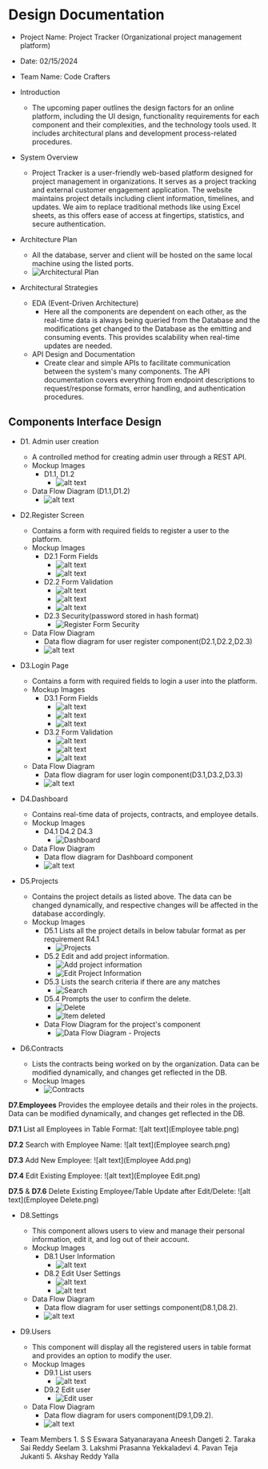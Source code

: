 # Design Documentation

* Project Name: Project Tracker (Organizational project management platform)

* Date: 02/15/2024

* Team Name: Code Crafters

* Introduction
  * The upcoming paper outlines the design factors for an online platform, including the UI design, functionality requirements for each component and their complexities, and the technology tools used. It includes architectural plans and development process-related procedures.

* System Overview
  * Project Tracker is a user-friendly web-based platform designed for project management in organizations. It serves as a project tracking and external customer engagement application. The website maintains project details including client information, timelines, and updates. We aim to replace traditional methods like using Excel sheets, as this offers ease of access at fingertips, statistics, and secure authentication.

* Architecture Plan
  * All the database, server and client will be hosted on the same local machine using the listed ports.
  * ![Architectural Plan](Architectural%20Plan.png)

* Architectural Strategies
  * EDA (Event-Driven Architecture)
    * Here all the components are dependent on each other, as the real-time data is always being queried from the Database and the modifications get changed to the Database as the emitting and consuming events. This provides scalability when real-time updates are needed.
  * API Design and Documentation
    * Create clear and simple APIs to facilitate communication between the system's many components. The API documentation covers everything from endpoint descriptions to request/response formats, error handling, and authentication procedures.

## Components Interface Design

* D1. Admin user creation
  * A controlled method for creating admin user through a REST API.
  * Mockup Images
    * D1.1, D1.2
      * ![alt text](admin_user_creation.png)
  * Data Flow Diagram (D1.1,D1.2)
    * ![alt text](<admin user creation data flow diagram.png>)

* D2.Register Screen
  * Contains a form with required fields to register a user to the platform.
  * Mockup Images
    * D2.1 Form Fields
      * ![alt text](<Register Form.png>)
      * ![alt text](<Register Form Fields Validation.png>)
    * D2.2 Form Validation
      * ![alt text](<Register Form Validation.png>)
      * ![alt text](<Register success scenario.png>)
      * ![alt text](<Register failure scenario.png>)
    * D2.3 Security(password stored in hash format)
      * ![Register Form Security](Register%20Form%20Security.png)
  * Data Flow Diagram
    * Data flow diagram for user register component(D2.1,D2.2,D2.3)
    * ![alt text](<user registration dataflow-diagram.png>)

* D3.Login Page
  * Contains a form with required fields to login a user into the platform.
  * Mockup Images
    * D3.1 Form Fields
      * ![alt text](<Login Form.png>)
      * ![alt text](<Login Form Field validation 1.png>)
      * ![alt text](<Login Form Field validation 2.png>)
    * D3.2 Form Validation
      * ![alt text](<Login Form Validation.png>)
      * ![alt text](<Login success scenario.png>)
      * ![alt text](<Login failure scenario.png>)
  * Data Flow Diagram
    * Data flow diagram for user login component(D3.1,D3.2,D3.3)
    * ![alt text](<user login dataflow-diagram.png>)

* D4.Dashboard
  * Contains real-time data of projects, contracts, and employee details.
  * Mockup Images
    * D4.1 D4.2 D4.3
      * ![Dashboard](dashboard.png)
  * Data Flow Diagram
    * Data flow diagram for Dashboard component
    * ![alt text](<Dashboard dataflow-diagram.png.png>)

* D5.Projects
  * Contains the project details as listed above. The data can be changed dynamically, and respective changes will be affected in the database accordingly.
  * Mockup Images
    * D5.1 Lists all the project details in below tabular format as per requirement R4.1
      * ![Projects](projects.png)
    * D5.2 Edit and add project information.
      * ![Add project information](Add%20project%20information.png)
      * ![Edit Project Information](Edit%20Project%20Information.png)
    * D5.3 Lists the search criteria if there are any matches
      * ![Search](search.jpg)
    * D5.4 Prompts the user to confirm the delete.
      * ![Delete](Delete.jpg)
      * ![Item deleted](item%20deleted.jpg)
    * Data Flow Diagram for the project's component
      * ![Data Flow Diagram - Projects](projects_data_flow_diagram.png)

* D6.Contracts
  * Lists the contracts being worked on by the organization. Data can be modified dynamically, and changes get reflected in the DB.
  * Mockup Images
    * ![Contracts](contracts.png)


 **D7.Employees** Provides the employee details and their roles in the projects. Data can be modified dynamically, and changes get reflected in the DB.

**D7.1** List all Employees in Table Format:
![alt text](Employee table.png)

**D7.2** Search with Employee Name:
![alt text](Employee search.png)

**D7.3** Add New Employee:
![alt text](Employee Add.png)

**D7.4** Edit Existing Employee:
![alt text](Employee Edit.png)

**D7.5** & **D7.6** Delete Existing Employee/Table Update after Edit/Delete:
![alt text](Employee Delete.png)


* D8.Settings
  * This component allows users to view and manage their personal information, edit it, and log out of their account.
  * Mockup Images
    * D8.1 User Information
      * ![alt text](<user information.png>)
    * D8.2 Edit User Settings
      * ![alt text](<user information edit.png>)
      * ![alt text](<User Settings Validation.png>)
  * Data Flow Diagram
    * Data flow diagram for user settings component(D8.1,D8.2).
    * ![alt text](<user settings dataflow-diagram.png>)

* D9.Users
  * This component will display all the registered users in table format and provides an option to modify the user.
  * Mockup Images
    * D9.1 List users
      * ![alt text](Users.png)
    * D9.2 Edit user
      * ![Edit user](https://github.com/TeamCodeCrafterss/CodeCrafters/assets/36734811/8d3af64d-51dc-413e-9852-19a5ff9ee49a)
  * Data Flow Diagram
    * Data flow diagram for users component(D9.1,D9.2).
    * ![alt text](<users data flow diagram.png>)

* Team Members
        1. S S Eswara Satyanarayana Aneesh Dangeti
        2. Taraka Sai Reddy Seelam
        3. Lakshmi Prasanna Yekkaladevi
        4. Pavan Teja Jukanti
        5. Akshay Reddy Yalla
